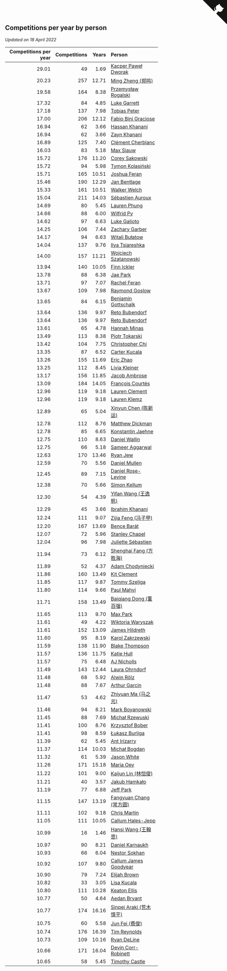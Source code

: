 ## Competitions per year by person

*Updated on 18 April 2022*

| Competitions per year | Competitions | Years | Person |
| ---: | ---: | ---: | :--- |
| 29.01 | 49 | 1.69 | [Kacper Paweł Dworak](https://www.worldcubeassociation.org/persons/2020DWOR01) |
| 20.23 | 257 | 12.71 | [Ming Zheng (郑鸣)](https://www.worldcubeassociation.org/persons/2009ZHEN11) |
| 19.58 | 164 | 8.38 | [Przemysław Rogalski](https://www.worldcubeassociation.org/persons/2013ROGA02) |
| 17.32 | 84 | 4.85 | [Luke Garrett](https://www.worldcubeassociation.org/persons/2017GARR05) |
| 17.18 | 137 | 7.98 | [Tobias Peter](https://www.worldcubeassociation.org/persons/2014PETE03) |
| 17.00 | 206 | 12.12 | [Fabio Bini Graciose](https://www.worldcubeassociation.org/persons/2010GRAC02) |
| 16.94 | 62 | 3.66 | [Hassan Khanani](https://www.worldcubeassociation.org/persons/2018KHAN26) |
| 16.94 | 62 | 3.66 | [Zayn Khanani](https://www.worldcubeassociation.org/persons/2018KHAN28) |
| 16.89 | 125 | 7.40 | [Clément Cherblanc](https://www.worldcubeassociation.org/persons/2014CHER05) |
| 16.03 | 83 | 5.18 | [Max Siauw](https://www.worldcubeassociation.org/persons/2017SIAU02) |
| 15.72 | 176 | 11.20 | [Corey Sakowski](https://www.worldcubeassociation.org/persons/2011SAKO01) |
| 15.72 | 94 | 5.98 | [Tymon Kolasiński](https://www.worldcubeassociation.org/persons/2016KOLA02) |
| 15.71 | 165 | 10.51 | [Joshua Feran](https://www.worldcubeassociation.org/persons/2011FERA01) |
| 15.46 | 190 | 12.29 | [Jan Bentlage](https://www.worldcubeassociation.org/persons/2010BENT01) |
| 15.33 | 161 | 10.51 | [Walker Welch](https://www.worldcubeassociation.org/persons/2011WELC01) |
| 15.04 | 211 | 14.03 | [Sébastien Auroux](https://www.worldcubeassociation.org/persons/2008AURO01) |
| 14.69 | 80 | 5.45 | [Lauren Phung](https://www.worldcubeassociation.org/persons/2016PHUN02) |
| 14.66 | 88 | 6.00 | [Wilfrid Py](https://www.worldcubeassociation.org/persons/2016PYWI01) |
| 14.62 | 97 | 6.63 | [Luke Galioto](https://www.worldcubeassociation.org/persons/2015GALI02) |
| 14.25 | 106 | 7.44 | [Zachary Garber](https://www.worldcubeassociation.org/persons/2014GARB01) |
| 14.17 | 94 | 6.63 | [Witali Bułatow](https://www.worldcubeassociation.org/persons/2015BUAT01) |
| 14.04 | 137 | 9.76 | [Ilya Tsiareshka](https://www.worldcubeassociation.org/persons/2012TERE01) |
| 14.00 | 157 | 11.21 | [Wojciech Szatanowski](https://www.worldcubeassociation.org/persons/2011SZAT01) |
| 13.94 | 140 | 10.05 | [Finn Ickler](https://www.worldcubeassociation.org/persons/2012ICKL01) |
| 13.78 | 88 | 6.38 | [Jae Park](https://www.worldcubeassociation.org/persons/2015PARK24) |
| 13.71 | 97 | 7.07 | [Rachel Feran](https://www.worldcubeassociation.org/persons/2015FERA01) |
| 13.67 | 109 | 7.98 | [Raymond Goslow](https://www.worldcubeassociation.org/persons/2014GOSL01) |
| 13.65 | 84 | 6.15 | [Benjamin Gottschalk](https://www.worldcubeassociation.org/persons/2016GOTT01) |
| 13.64 | 136 | 9.97 | [Reto Bubendorf](https://www.worldcubeassociation.org/persons/2012BUBE01) |
| 13.64 | 136 | 9.97 | [Reto Bubendorf](https://www.worldcubeassociation.org/persons/2012BUBE01) |
| 13.61 | 65 | 4.78 | [Hannah Minas](https://www.worldcubeassociation.org/persons/2017MINA04) |
| 13.49 | 113 | 8.38 | [Piotr Tokarski](https://www.worldcubeassociation.org/persons/2013TOKA01) |
| 13.42 | 104 | 7.75 | [Christopher Chi](https://www.worldcubeassociation.org/persons/2014CHIC01) |
| 13.35 | 87 | 6.52 | [Carter Kucala](https://www.worldcubeassociation.org/persons/2015KUCA01) |
| 13.26 | 155 | 11.69 | [Eric Zhao](https://www.worldcubeassociation.org/persons/2010ZHAO19) |
| 13.25 | 112 | 8.45 | [Livia Kleiner](https://www.worldcubeassociation.org/persons/2013KLEI03) |
| 13.17 | 156 | 11.85 | [Jacob Ambrose](https://www.worldcubeassociation.org/persons/2010AMBR01) |
| 13.09 | 184 | 14.05 | [François Courtès](https://www.worldcubeassociation.org/persons/2008COUR01) |
| 12.96 | 119 | 9.18 | [Lauren Clement](https://www.worldcubeassociation.org/persons/2013KLEM01) |
| 12.96 | 119 | 9.18 | [Lauren Klemz](https://www.worldcubeassociation.org/persons/2013KLEM01) |
| 12.89 | 65 | 5.04 | [Xinyun Chen (陈新运)](https://www.worldcubeassociation.org/persons/2017CHEN36) |
| 12.78 | 112 | 8.76 | [Matthew Dickman](https://www.worldcubeassociation.org/persons/2013DICK01) |
| 12.78 | 85 | 6.65 | [Konstantin Jaehne](https://www.worldcubeassociation.org/persons/2015JAEH01) |
| 12.75 | 110 | 8.63 | [Daniel Wallin](https://www.worldcubeassociation.org/persons/2013WALL03) |
| 12.75 | 66 | 5.18 | [Sameer Aggarwal](https://www.worldcubeassociation.org/persons/2017AGGA01) |
| 12.63 | 170 | 13.46 | [Ryan Jew](https://www.worldcubeassociation.org/persons/2008JEWR01) |
| 12.59 | 70 | 5.56 | [Daniel Mullen](https://www.worldcubeassociation.org/persons/2016MULL04) |
| 12.45 | 89 | 7.15 | [Daniel Rose-Levine](https://www.worldcubeassociation.org/persons/2015ROSE01) |
| 12.38 | 70 | 5.66 | [Simon Kellum](https://www.worldcubeassociation.org/persons/2016KELL12) |
| 12.30 | 54 | 4.39 | [Yifan Wang (王逸帆)](https://www.worldcubeassociation.org/persons/2017WANY29) |
| 12.29 | 45 | 3.66 | [Ibrahim Khanani](https://www.worldcubeassociation.org/persons/2018KHAN27) |
| 12.24 | 111 | 9.07 | [Zijia Feng (冯子甲)](https://www.worldcubeassociation.org/persons/2013FENG02) |
| 12.20 | 167 | 13.69 | [Bence Barát](https://www.worldcubeassociation.org/persons/2008BARA01) |
| 12.07 | 72 | 5.96 | [Stanley Chapel](https://www.worldcubeassociation.org/persons/2016CHAP04) |
| 12.04 | 96 | 7.98 | [Juliette Sébastien](https://www.worldcubeassociation.org/persons/2014SEBA01) |
| 11.94 | 73 | 6.12 | [Shenghai Fang (方胜海)](https://www.worldcubeassociation.org/persons/2016FANG01) |
| 11.89 | 52 | 4.37 | [Adam Chodyniecki](https://www.worldcubeassociation.org/persons/2017CHOD02) |
| 11.86 | 160 | 13.49 | [Kit Clement](https://www.worldcubeassociation.org/persons/2008CLEM01) |
| 11.85 | 117 | 9.87 | [Tommy Szeliga](https://www.worldcubeassociation.org/persons/2012SZEL01) |
| 11.80 | 114 | 9.66 | [Paul Mahvi](https://www.worldcubeassociation.org/persons/2012MAHV01) |
| 11.71 | 158 | 13.49 | [Baiqiang Dong (董百强)](https://www.worldcubeassociation.org/persons/2008DONG06) |
| 11.65 | 113 | 9.70 | [Max Park](https://www.worldcubeassociation.org/persons/2012PARK03) |
| 11.61 | 49 | 4.22 | [Wiktoria Waryszak](https://www.worldcubeassociation.org/persons/2018WARY01) |
| 11.61 | 152 | 13.09 | [James Hildreth](https://www.worldcubeassociation.org/persons/2009HILD01) |
| 11.60 | 95 | 8.19 | [Karol Zakrzewski](https://www.worldcubeassociation.org/persons/2014ZAKR01) |
| 11.59 | 138 | 11.90 | [Blake Thompson](https://www.worldcubeassociation.org/persons/2010THOM03) |
| 11.57 | 136 | 11.75 | [Katie Hull](https://www.worldcubeassociation.org/persons/2010HULL01) |
| 11.57 | 75 | 6.48 | [AJ Nicholls](https://www.worldcubeassociation.org/persons/2015NICH04) |
| 11.49 | 143 | 12.44 | [Laura Ohrndorf](https://www.worldcubeassociation.org/persons/2009OHRN01) |
| 11.48 | 68 | 5.92 | [Alwin Rölz](https://www.worldcubeassociation.org/persons/2016ROLZ01) |
| 11.48 | 88 | 7.67 | [Arthur Garcin](https://www.worldcubeassociation.org/persons/2014GARC27) |
| 11.47 | 53 | 4.62 | [Zhiyuan Ma (马之元)](https://www.worldcubeassociation.org/persons/2017MAZH04) |
| 11.46 | 94 | 8.21 | [Mark Boyanowski](https://www.worldcubeassociation.org/persons/2014BOYA01) |
| 11.45 | 88 | 7.69 | [Michał Rzewuski](https://www.worldcubeassociation.org/persons/2014RZEW01) |
| 11.41 | 100 | 8.76 | [Krzysztof Bober](https://www.worldcubeassociation.org/persons/2013BOBE01) |
| 11.41 | 98 | 8.59 | [Łukasz Burliga](https://www.worldcubeassociation.org/persons/2013BURL01) |
| 11.39 | 62 | 5.45 | [Ant Irizarry](https://www.worldcubeassociation.org/persons/2016IRIZ02) |
| 11.37 | 114 | 10.03 | [Michał Bogdan](https://www.worldcubeassociation.org/persons/2012BOGD01) |
| 11.32 | 61 | 5.39 | [Jason White](https://www.worldcubeassociation.org/persons/2016WHIT16) |
| 11.26 | 171 | 15.18 | [Maria Oey](https://www.worldcubeassociation.org/persons/2007OEYM01) |
| 11.22 | 101 | 9.00 | [Kaijun Lin (林恺俊)](https://www.worldcubeassociation.org/persons/2013LINK01) |
| 11.21 | 40 | 3.57 | [Jakub Hamkało](https://www.worldcubeassociation.org/persons/2018HAMK01) |
| 11.19 | 77 | 6.88 | [Jeff Park](https://www.worldcubeassociation.org/persons/2015PARK08) |
| 11.15 | 147 | 13.19 | [Fangyuan Chang (常方圆)](https://www.worldcubeassociation.org/persons/2009CHAN04) |
| 11.11 | 102 | 9.18 | [Chris Martin](https://www.worldcubeassociation.org/persons/2013MART03) |
| 11.05 | 111 | 10.05 | [Callum Hales-Jepp](https://www.worldcubeassociation.org/persons/2012HALE01) |
| 10.99 | 16 | 1.46 | [Hansi Wang (王翰思)](https://www.worldcubeassociation.org/persons/2020WANG19) |
| 10.97 | 90 | 8.21 | [Daniel Karnaukh](https://www.worldcubeassociation.org/persons/2014KARN02) |
| 10.93 | 66 | 6.04 | [Nestor Sokhan](https://www.worldcubeassociation.org/persons/2016SOKH01) |
| 10.92 | 107 | 9.80 | [Callum James Goodyear](https://www.worldcubeassociation.org/persons/2012GOOD02) |
| 10.90 | 79 | 7.24 | [Elijah Brown](https://www.worldcubeassociation.org/persons/2015BROW03) |
| 10.82 | 33 | 3.05 | [Lisa Kucala](https://www.worldcubeassociation.org/persons/2019KUCA01) |
| 10.80 | 111 | 10.28 | [Keaton Ellis](https://www.worldcubeassociation.org/persons/2012ELLI01) |
| 10.77 | 50 | 4.64 | [Aedan Bryant](https://www.worldcubeassociation.org/persons/2017BRYA06) |
| 10.77 | 174 | 16.16 | [Sinpei Araki (荒木慎平)](https://www.worldcubeassociation.org/persons/2006ARAK01) |
| 10.75 | 60 | 5.58 | [Jun Fei (费俊)](https://www.worldcubeassociation.org/persons/2016FEIJ02) |
| 10.74 | 176 | 16.39 | [Tim Reynolds](https://www.worldcubeassociation.org/persons/2005REYN01) |
| 10.73 | 109 | 10.16 | [Ryan DeLine](https://www.worldcubeassociation.org/persons/2012DELI01) |
| 10.66 | 171 | 16.04 | [Devin Corr-Robinett](https://www.worldcubeassociation.org/persons/2006CORR01) |
| 10.65 | 58 | 5.45 | [Timothy Castle](https://www.worldcubeassociation.org/persons/2016CAST48) |


<a href="https://github.com/jonatanklosko/wca_statistics" class="github-corner" aria-label="View source on Github"><svg width="80" height="80" viewBox="0 0 250 250" style="fill:#151513; color:#fff; position: absolute; top: 0; border: 0; right: 0;" aria-hidden="true"><path d="M0,0 L115,115 L130,115 L142,142 L250,250 L250,0 Z"></path><path d="M128.3,109.0 C113.8,99.7 119.0,89.6 119.0,89.6 C122.0,82.7 120.5,78.6 120.5,78.6 C119.2,72.0 123.4,76.3 123.4,76.3 C127.3,80.9 125.5,87.3 125.5,87.3 C122.9,97.6 130.6,101.9 134.4,103.2" fill="currentColor" style="transform-origin: 130px 106px;" class="octo-arm"></path><path d="M115.0,115.0 C114.9,115.1 118.7,116.5 119.8,115.4 L133.7,101.6 C136.9,99.2 139.9,98.4 142.2,98.6 C133.8,88.0 127.5,74.4 143.8,58.0 C148.5,53.4 154.0,51.2 159.7,51.0 C160.3,49.4 163.2,43.6 171.4,40.1 C171.4,40.1 176.1,42.5 178.8,56.2 C183.1,58.6 187.2,61.8 190.9,65.4 C194.5,69.0 197.7,73.2 200.1,77.6 C213.8,80.2 216.3,84.9 216.3,84.9 C212.7,93.1 206.9,96.0 205.4,96.6 C205.1,102.4 203.0,107.8 198.3,112.5 C181.9,128.9 168.3,122.5 157.7,114.1 C157.9,116.9 156.7,120.9 152.7,124.9 L141.0,136.5 C139.8,137.7 141.6,141.9 141.8,141.8 Z" fill="currentColor" class="octo-body"></path></svg></a><style>.github-corner:hover .octo-arm{animation:octocat-wave 560ms ease-in-out}@keyframes octocat-wave{0%,100%{transform:rotate(0)}20%,60%{transform:rotate(-25deg)}40%,80%{transform:rotate(10deg)}}@media (max-width:500px){.github-corner:hover .octo-arm{animation:none}.github-corner .octo-arm{animation:octocat-wave 560ms ease-in-out}}</style>
